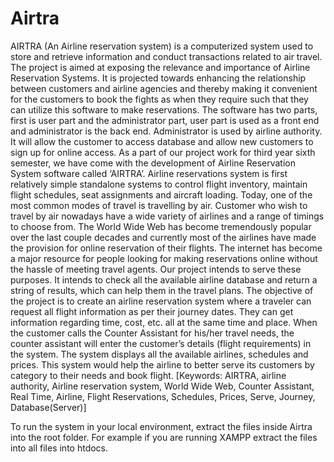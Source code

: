 # Airtra
AIRTRA (An Airline reservation system) is a computerized system used to store and retrieve information and conduct transactions related to air travel. The project is aimed at exposing the relevance and importance of Airline Reservation Systems. It is projected towards enhancing the relationship between customers and airline agencies and thereby making it convenient for the customers to book the fights as when they require such that they can utilize this software to make reservations. The software has two parts, first is user part and the administrator part, user part is used as a front end and administrator is the back end. Administrator is used by airline authority. It will allow the customer to access database and allow new customers to sign up for online access. As a part of our project work for third year sixth semester, we have come with the development of Airline Reservation System software called ‘AIRTRA’.   Airline reservations system is first relatively simple standalone systems to control flight inventory, maintain flight schedules, seat assignments and aircraft loading. Today, one of the most common modes of travel is travelling by air. Customer who wish to travel by air nowadays have a wide variety of airlines and a range of timings to choose from.   The World Wide Web has become tremendously popular over the last couple decades and currently most of the airlines have made the provision for online reservation of their flights. The internet has become a major resource for people looking for making reservations online without the hassle of meeting travel agents. Our project intends to serve these purposes. It intends to check all the available airline database and return a string of results, which can help them in the travel plans.  The objective of the project is to create an airline reservation system where a traveler can request all flight information as per their journey dates. They can get information regarding time, cost, etc. all at the same time and place. When the customer calls the Counter Assistant for his/her travel needs, the counter assistant will enter the customer’s details (flight requirements) in the system. The system displays all the available airlines, schedules and prices. This system would help the airline to better serve its customers by category to their needs and book flight.   [Keywords: AIRTRA, airline authority, Airline reservation system, World Wide Web, Counter Assistant, Real Time, Airline, Flight Reservations, Schedules, Prices, Serve, Journey, Database(Server)]

To run the system in your local environment, extract the files inside Airtra into the root folder. For example if you are running XAMPP extract the files into all files into htdocs. 

